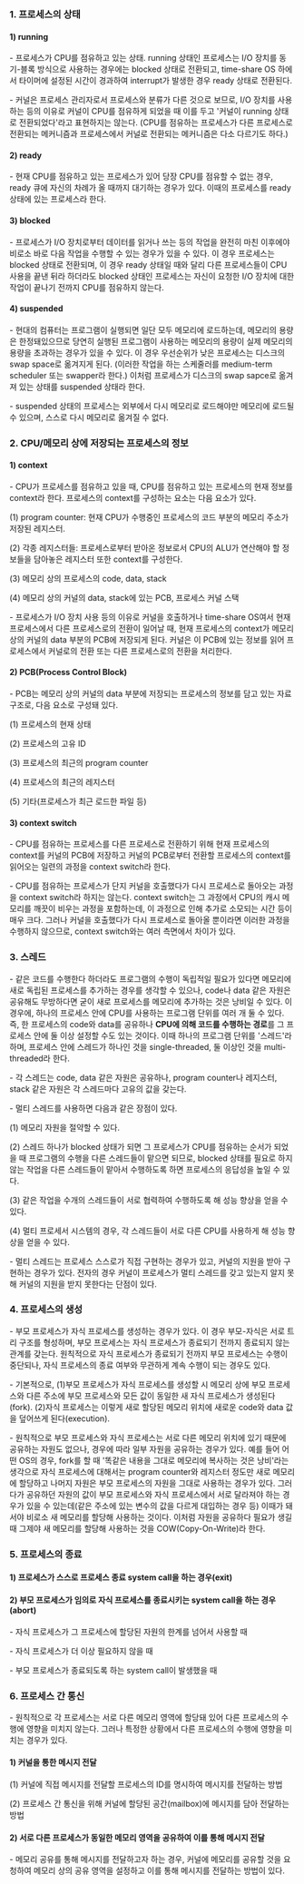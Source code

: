 ### 1. 프로세스의 상태

#### 1) running

\- 프로세스가 CPU를 점유하고 있는 상태. running 상태인 프로세스는 I/O 장치를 동기-블록 방식으로 사용하는 경우에는 blocked 상태로 전환되고, time-share OS 하에서 타이머에 설정된 시간이 경과하여 interrupt가 발생한 경우 ready 상태로 전환된다.

\- 커널은 프로세스 관리자로서 프로세스와 분류가 다른 것으로 보므로, I/O 장치를 사용하는 등의 이유로 커널이 CPU를 점유하게 되었을 때 이를 두고 '커널이 running 상태로 전환되었다'라고 표현하지는 않는다. (CPU를 점유하는 프로세스가 다른 프로세스로 전환되는 메커니즘과 프로세스에서 커널로 전환되는 메커니즘은 다소 다르기도 하다.)

#### 2) ready

\- 현재 CPU를 점유하고 있는 프로세스가 있어 당장 CPU를 점유할 수 없는 경우, ready 큐에 자신의 차례가 올 때까지 대기하는 경우가 있다. 이때의 프로세스를 ready 상태에 있는 프로세스라 한다.

#### 3) blocked

\- 프로세스가 I/O 장치로부터 데이터를 읽거나 쓰는 등의 작업을 완전히 마친 이후에야 비로소 바로 다음 작업을 수행할 수 있는 경우가 있을 수 있다. 이 경우 프로세스는 blocked 상태로 전환되며, 이 경우 ready 상태일 때와 달리 다른 프로세스들이 CPU 사용을 끝낸 뒤라 하더라도 blocked 상태인 프로세스는 자신이 요청한 I/O 장치에 대한 작업이 끝나기 전까지 CPU를 점유하지 않는다.

#### 4) suspended

\- 현대의 컴퓨터는 프로그램이 실행되면 일단 모두 메모리에 로드하는데, 메모리의 용량은 한정돼있으므로 당연히 실행된 프로그램이 사용하는 메모리의 용량이 실제 메모리의 용량을 초과하는 경우가 있을 수 있다. 이 경우 우선순위가 낮은 프로세스는 디스크의 swap space로 옮겨지게 된다. (이러한 작업을 하는 스케줄러를 medium-term scheduler 또는 swapper라 한다.) 이처럼 프로세스가 디스크의 swap sapce로 옮겨져 있는 상태를 suspended 상태라 한다.

\- suspended 상태의 프로세스는 외부에서 다시 메모리로 로드해야만 메모리에 로드될 수 있으며, 스스로 다시 메모리로 옮겨질 수 없다.



### 2. CPU/메모리 상에 저장되는 프로세스의 정보 

#### 1) context

\- CPU가 프로세스를 점유하고 있을 때, CPU를 점유하고 있는 프로세스의 현재 정보를 context라 한다. 프로세스의 context를 구성하는 요소는 다음 요소가 있다.

(1) program counter: 현재 CPU가 수행중인 프로세스의 코드 부분의 메모리 주소가 저장된 레지스터.

(2) 각종 레지스터들: 프로세스로부터 받아온 정보로서 CPU의 ALU가 연산해야 할 정보들을 담아놓은 레지스터 또한 context를 구성한다.

(3) 메모리 상의 프로세스의 code, data, stack

(4) 메모리 상의 커널의 data, stack에 있는 PCB, 프로세스 커널 스택

\- 프로세스가 I/O 장치 사용 등의 이유로 커널을 호출하거나 time-share OS여서 현재 프로세스에서 다른 프로세스로의 전환이 일어날 때, 현재 프로세스의 context가 메모리 상의 커널의 data 부분의 PCB에 저장되게 된다. 커널은 이 PCB에 있는 정보를 읽어 프로세스에서 커널로의 전환 또는 다른 프로세스로의 전환을 처리한다.


#### 2) PCB(Process Control Block)

\- PCB는 메모리 상의 커널의 data 부분에 저장되는 프로세스의 정보를 담고 있는 자료구조로, 다음 요소로 구성돼 있다.

(1) 프로세스의 현재 상태

(2) 프로세스의 고유 ID

(3) 프로세스의 최근의 program counter

(4) 프로세스의 최근의 레지스터

(5) 기타(프로세스가 최근 로드한 파일 등)


#### 3) context switch

\- CPU를 점유하는 프로세스를 다른 프로세스로 전환하기 위해 현재 프로세스의 context를 커널의 PCB에 저장하고 커널의 PCB로부터 전환할 프로세스의 context를 읽어오는 일련의 과정을 context switch라 한다.

\- CPU를 점유하는 프로세스가 단지 커널을 호출했다가 다시 프로세스로 돌아오는 과정을 context switch라 하지는 않는다. context switch는 그 과정에서 CPU의 캐시 메모리를 깨끗이 비우는 과정을 포함하는데, 이 과정으로 인해 추가로 소모되는 시간 등이 매우 크다. 그러나 커널을 호출했다가 다시 프로세스로 돌아올 뿐이라면 이러한 과정을 수행하지 않으므로, context switch와는 여러 측면에서 차이가 있다.



### 3. 스레드

\- 같은 코드를 수행한다 하더라도 프로그램의 수행이 독립적일 필요가 있다면 메모리에 새로 독립된 프로세스를 추가하는 경우를 생각할 수 있으나, code나 data 같은 자원은 공유해도 무방하다면 굳이 새로 프로세스를 메모리에 추가하는 것은 낭비일 수 있다. 이 경우에, 하나의 프로세스 안에 CPU를 사용하는 프로그램 단위를 여러 개 둘 수 있다. 즉, 한 프로세스의 code와 data를 공유하나 **CPU에 의해 코드를 수행하는 경로**를 그 프로세스 안에 둘 이상 설정할 수도 있는 것이다. 이때 하나의 프로그램 단위를 '스레드'라 하며, 프로세스 안에 스레드가 하나인 것을 single-threaded, 둘 이상인 것을 multi-threaded라 한다.

\- 각 스레드는 code, data 같은 자원은 공유하나, program counter나 레지스터, stack 같은 자원은 각 스레드마다 고유의 값을 갖는다.

\- 멀티 스레드를 사용하면 다음과 같은 장점이 있다.

(1) 메모리 자원을 절약할 수 있다.

(2) 스레드 하나가 blocked 상태가 되면 그 프로세스가 CPU를 점유하는 순서가 되었을 때 프로그램의 수행을 다른 스레드들이 맡으면 되므로, blocked 상태를 필요로 하지 않는 작업을 다른 스레드들이 맡아서 수행하도록 하면 프로세스의 응답성을 높일 수 있다.

(3) 같은 작업을 수개의 스레드들이 서로 협력하여 수행하도록 해 성능 향상을 얻을 수 있다.

(4) 멀티 프로세서 시스템의 경우, 각 스레드들이 서로 다른 CPU를 사용하게 해 성능 향상을 얻을 수 있다.

\- 멀티 스레드는 프로세스 스스로가 직접 구현하는 경우가 있고, 커널의 지원을 받아 구현하는 경우가 있다. 전자의 경우 커널이 프로세스가 멀티 스레드를 갖고 있는지 알지 못해 커널의 지원을 받지 못한다는 단점이 있다.



### 4. 프로세스의 생성

\- 부모 프로세스가 자식 프로세스를 생성하는 경우가 있다. 이 경우 부모-자식은 서로 트리 구조를 형성하며, 부모 프로세스는 자식 프로세스가 종료되기 전까지 종료되지 않는 관계를 갖는다. 원칙적으로 자식 프로세스가 종료되기 전까지 부모 프로세스는 수행이 중단되나, 자식 프로세스의 종료 여부와 무관하게 계속 수행이 되는 경우도 있다.

\- 기본적으로, (1)부모 프로세스가 자식 프로세스를 생성할 시 메모리 상에 부모 프로세스와 다른 주소에 부모 프로세스와 모든 값이 동일한 새 자식 프로세스가 생성된다(fork). (2)자식 프로세스는 이렇게 새로 할당된 메모리 위치에 새로운 code와 data 값을 덮어쓰게 된다(execution).

\- 원칙적으로 부모 프로세스와 자식 프로세스는 서로 다른 메모리 위치에 있기 때문에 공유하는 자원도 없으나, 경우에 따라 일부 자원을 공유하는 경우가 있다. 예를 들어 어떤 OS의 경우, fork를 할 때 '똑같은 내용을 그대로 메모리에 복사하는 것은 낭비'라는 생각으로 자식 프로세스에 대해서는 program counter와 레지스터 정도만 새로 메모리에 할당하고 나머지 자원은 부모 프로세스의 자원을 그대로 사용하는 경우가 있다. 그러다가 공유하던 자원의 값이 부모 프로세스와 자식 프로세스에서 서로 달라져야 하는 경우가 있을 수 있는데(같은 주소에 있는 변수의 값을 다르게 대입하는 경우 등) 이때가 돼서야 비로소 새 메모리를 할당해 사용하는 것이다. 이처럼 자원을 공유하다 필요가 생길 때 그제야 새 메모리를 할당해 사용하는 것을 COW(Copy-On-Write)라 한다.


### 5. 프로세스의 종료

#### 1) 프로세스가 스스로 프로세스 종료 system call을 하는 경우(exit)

#### 2) 부모 프로세스가 임의로 자식 프로세스를 종료시키는 system call을 하는 경우(abort)

\- 자식 프로세스가 그 프로세스에 할당된 자원의 한계를 넘어서 사용할 때

\- 자식 프로세스가 더 이상 필요하지 않을 때

\- 부모 프로세스가 종료되도록 하는 system call이 발생했을 때


### 6. 프로세스 간 통신

\- 원칙적으로 각 프로세스는 서로 다른 메모리 영역에 할당돼 있어 다른 프로세스의 수행에 영향을 미치지 않는다. 그러나 특정한 상황에서 다른 프로세스의 수행에 영향을 미치는 경우가 있다.

#### 1) 커널을 통한 메시지 전달

(1) 커널에 직접 메시지를 전달할 프로세스의 ID를 명시하여 메시지를 전달하는 방법

(2) 프로세스 간 통신을 위해 커널에 할당된 공간(mailbox)에 메시지를 담아 전달하는 방법

#### 2) 서로 다른 프로세스가 동일한 메모리 영역을 공유하여 이를 통해 메시지 전달

\- 메모리 공유를 통해 메시지를 전달하고자 하는 경우, 커널에 메모리를 공유할 것을 요청하여 메모리 상의 공유 영역을 설정하고 이를 통해 메시지를 전달하는 방법이 있다.